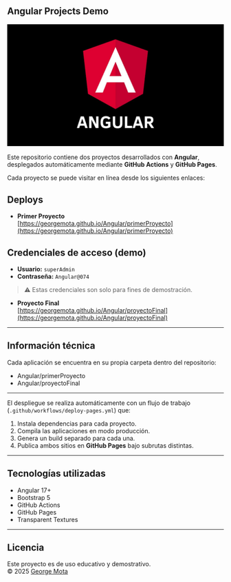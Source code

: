 ## Angular Projects Demo

![Angular Projects Cover](./assets/angularPortada2.jpg)

Este repositorio contiene dos proyectos desarrollados con **Angular**, desplegados automáticamente mediante **GitHub Actions** y **GitHub Pages**.

Cada proyecto se puede visitar en línea desde los siguientes enlaces:

## Deploys

- **Primer Proyecto**  
  [https://georgemota.github.io/Angular/primerProyecto](https://georgemota.github.io/Angular/primerProyecto)
  
## Credenciales de acceso (demo)

- **Usuario:** `superAdmin`
- **Contraseña:** `Angular@074`

> ⚠️ Estas credenciales son solo para fines de demostración.

- **Proyecto Final**  
 [https://georgemota.github.io/Angular/proyectoFinal](https://georgemota.github.io/Angular/proyectoFinal)

---

## Información técnica

Cada aplicación se encuentra en su propia carpeta dentro del repositorio:

- Angular/primerProyecto
- Angular/proyectoFinal

---

El despliegue se realiza automáticamente con un flujo de trabajo (`.github/workflows/deploy-pages.yml`) que:
1. Instala dependencias para cada proyecto.
2. Compila las aplicaciones en modo producción.
3. Genera un build separado para cada una.
4. Publica ambos sitios en **GitHub Pages** bajo subrutas distintas.

---

## Tecnologías utilizadas
- Angular 17+
- Bootstrap 5
- GitHub Actions
- GitHub Pages
- Transparent Textures

---

## Licencia
Este proyecto es de uso educativo y demostrativo.  
© 2025 [George Mota](https://github.com/georgemota)
